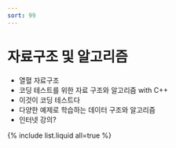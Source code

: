 ```yaml
---
sort: 99
---
```


# 자료구조 및 알고리즘

- 열혈 자료구조
- 코딩 테스트를 위한 자료 구조와 알고리즘 with C++
- 이것이 코딩 테스트다
- 다양한 예제로 학습하는 데이터 구조와 알고리즘
- 인터넷 강의?

{% include list.liquid all=true %}
